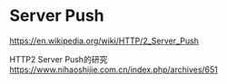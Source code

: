 # Server Push  

https://en.wikipedia.org/wiki/HTTP/2_Server_Push  




HTTP2 Server Push的研究  
https://www.nihaoshijie.com.cn/index.php/archives/651  

